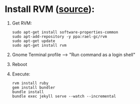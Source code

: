 # Install RVM ([source](https://github.com/rvm/ubuntu_rvm)):

1. Get RVM:
	```
	sudo apt-get install software-properties-common
	sudo apt-add-repository -y ppa:rael-gc/rvm
	sudo apt-get update
	sudo apt-get install rvm
	```

2. Gnome Terminal profile --> "Run command as a login shell"

3. Reboot

4. Execute:
	```
	rvm install ruby
	gem install bundler
	bundle install
	bundle exec jekyll serve --watch --incremental
	```